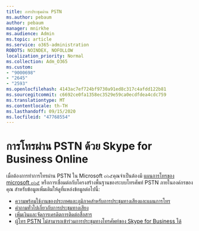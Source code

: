 ```yaml
---
title: การประชุมผ่าน PSTN
ms.author: pebaum
author: pebaum
manager: mnirkhe
ms.audience: Admin
ms.topic: article
ms.service: o365-administration
ROBOTS: NOINDEX, NOFOLLOW
localization_priority: Normal
ms.collection: Adm_O365
ms.custom:
- "9000698"
- "2645"
- "2593"
ms.openlocfilehash: 4143ac7ef724bf9730a91ed8c317c4afdd122b81
ms.sourcegitcommit: c6692ce0fa1358ec3529e59ca0ecdfdea4cdc759
ms.translationtype: MT
ms.contentlocale: th-TH
ms.lasthandoff: 09/15/2020
ms.locfileid: "47768554"
---
```

# <a name="pstn-calling-with-skype-for-business-online"></a>การโทรผ่าน PSTN ด้วย Skype for Business Online

เมื่อต้องการทำการโทรผ่าน PSTN ใน Microsoft ๓๖๕คุณจำเป็นต้องมี [แผนการโทรของ microsoft ๓๖๕](https://docs.microsoft.com/microsoftteams/what-is-phone-system-in-office-365#more-about-calling-plans) หรือการเชื่อมต่อกับโครงสร้างพื้นฐานของระบบโทรศัพท์ PSTN ภายในองค์กรของคุณ สำหรับข้อมูลเพิ่มเติมให้ดูที่แหล่งข้อมูลต่อไปนี้: 

- [ความพร้อมใช้งานของประเทศและภูมิภาคสำหรับการประชุมทางเสียงและแผนการโทร](https://docs.microsoft.com/microsoftteams/country-and-region-availability-for-audio-conferencing-and-calling-plans/country-and-region-availability-for-audio-conferencing-and-calling-plans) 
- [คำถามทั่วไปเกี่ยวกับการประชุมทางเสียง](https://docs.microsoft.com/microsoftteams/audio-conferencing-common-questions)
- [เพิ่มเงินและจัดการเครดิตการติดต่อสื่อสาร](https://docs.microsoft.com/microsoftteams/add-funds-and-manage-communications-credits)
- [ผู้โทร PSTN ไม่สามารถเข้าร่วมการประชุมทางโทรศัพท์ของ Skype for Business ได้](https://docs.microsoft.com/SkypeForBusiness/troubleshoot/online-conferencing/pstn-callers-cant-join-dial-in-call)